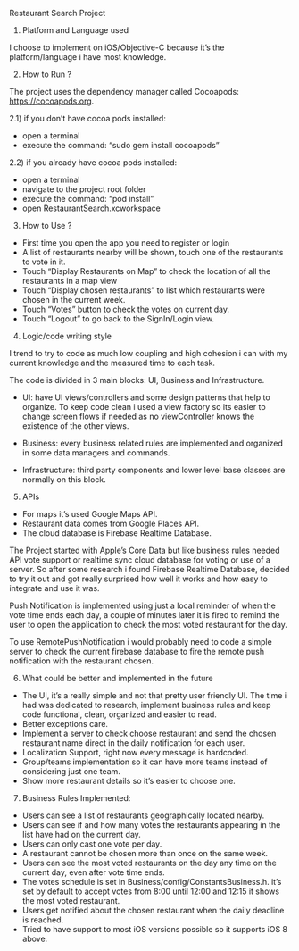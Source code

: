 Restaurant Search Project


1) Platform and Language used

I choose to implement on iOS/Objective-C because it’s the platform/language i have most knowledge.


2) How to Run ?

The project uses the dependency manager called Cocoapods: https://cocoapods.org.

2.1) if you don’t have cocoa pods installed:

- open a terminal
- execute the command: “sudo gem install cocoapods”

2.2) if you already have cocoa pods installed: 

- open a terminal
- navigate to the project root folder
- execute the command: “pod install”
- open RestaurantSearch.xcworkspace


3) How to Use ?

- First time you open the app you need to register or login
- A list of restaurants nearby will be shown, touch one of the restaurants to vote in it.
- Touch “Display Restaurants on Map” to check the location of all the restaurants in a map view
- Touch “Display chosen restaurants” to list which restaurants were chosen in the current week.
- Touch “Votes” button to check the votes on current day.
- Touch “Logout” to go back to the SignIn/Login view.


4) Logic/code writing style

I trend to try to code as much low coupling and high cohesion i can with my current knowledge and the measured time to each task.

The code is divided in 3 main blocks: UI, Business and Infrastructure.

- UI: have UI views/controllers and some design patterns that help to organize. To keep code clean i used a view factory so its easier to change screen flows if needed as no viewController knows the existence of the other views.

- Business: every business related rules are implemented and organized in some data managers and commands.

- Infrastructure: third party components and lower level base classes are normally on this block.


5) APIs

- For maps it’s used Google Maps API.
- Restaurant data comes from Google Places API.
- The cloud database is Firebase Realtime Database.

The Project started with Apple’s Core Data but like business rules needed API vote support or realtime sync cloud database for voting or use of a server. So after some research i found Firebase Realtime Database, decided to try it out and got really surprised how well it works and how easy to integrate and use it was.

Push Notification is implemented using just a local reminder of when the vote time ends each day, a couple of minutes later it is fired to remind the user to open the application to check the most voted restaurant for the day.

To use RemotePushNotification i would probably need to code a simple server to check the current firebase database to fire the remote push notification with the restaurant chosen.


6) What could be better and implemented in the future 

- The UI, it’s a really simple and not that pretty user friendly UI. The time i had was dedicated to research, implement business rules and keep code functional, clean, organized and easier to read.
- Better exceptions care.
- Implement a server to check choose restaurant and send the chosen restaurant name direct in the daily notification for each user.
- Localization Support, right now every message is hardcoded.
- Group/teams implementation so it can have more teams instead of considering just one team.
- Show more restaurant details so it’s easier to choose one.


7) Business Rules Implemented:

- Users can see a list of restaurants geographically located nearby.
- Users can see if and how many votes the restaurants appearing in the list have had on the current day.
- Users can only cast one vote per day.
- A restaurant cannot be chosen more than once on the same week.
- Users can see the most voted restaurants on the day any time on the current day, even after vote time ends.
- The votes schedule is set in Business/config/ConstantsBusiness.h. it’s set by default to accept votes from 8:00 until 12:00 and 12:15 it shows the most voted restaurant.
- Users get notified about the chosen restaurant when the daily deadline is reached.
- Tried to have support to most iOS versions possible so it supports iOS 8 above.


